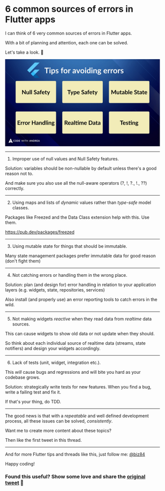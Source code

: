 # 6 common sources of errors in Flutter apps

I can think of 6 very common sources of errors in Flutter apps.

With a bit of planning and attention, each one can be solved.

Let's take a look. 🧵

![](0018-cover.jpg)

---

1. Improper use of null values and Null Safety features.

Solution: variables should be non-nullable by default unless there's a good reason not to.

And make sure you also use all the null-aware operators (?, !, ?., !., ??) correctly.

---

2. Using maps and lists of *dynamic* values rather than *type-safe* model classes.

Packages like Freezed and the Data Class extension help with this. Use them.

https://pub.dev/packages/freezed

---

3. Using mutable state for things that should be immutable.

Many state management packages prefer immutable data for good reason (don't fight them)

---

4. Not catching errors or handling them in the wrong place.

Solution: plan (and design for) error handling in relation to your application layers (e.g. widgets, state, repositories, services)

Also install (and properly use) an error reporting tools to catch errors in the wild.

---

5. Not making widgets *reactive* when they read data from *realtime* data sources.

This can cause widgets to show old data or not update when they should. 

So think about each individual source of realtime data (streams, state notifiers) and design your widgets accordingly.

---

6. Lack of tests (unit, widget, integration etc.).

This *will* cause bugs and regressions and will bite you hard as your codebase grows.

Solution: strategically write tests for new features. When you find a bug, write a failing test and fix it.

If that's your thing, do TDD.

---

The good news is that with a *repeatable* and well defined development process, all these issues can be solved, *consistently*.

Want me to create more content about these topics?

Then like the first tweet in this thread.

---

And for more Flutter tips and threads like this, just follow me: [@biz84](https://twitter.com/biz84)

Happy coding!

### Found this useful? Show some love and share the [original tweet](https://twitter.com/biz84/status/1455950598071803911) 🙏